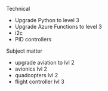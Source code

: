 Technical
- Upgrade Python to level 3
- Upgrade Azure Functions to level 3
- i2c
- PID controllers

Subject matter
- upgrade aviation to lvl 2
- avionics lvl 2
- quadcopters lvl 2
- flight controller lvl 3